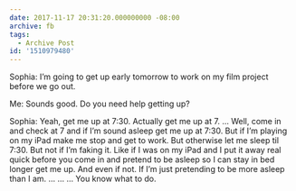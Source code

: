 ```yaml
---
date: 2017-11-17 20:31:20.000000000 -08:00
archive: fb
tags: 
  - Archive Post
id: '1510979480'
---
```


Sophia: I’m going to get up early tomorrow to work on my film project before we go out. 

Me: Sounds good. Do you need help getting up?

Sophia: Yeah, get me up at 7:30. Actually get me up at 7. ... Well, come in and check at 7 and if I’m sound asleep get me up at 7:30. But if I’m playing on my iPad make me stop and get to work. But otherwise let me sleep til 7:30. But not if I’m faking it. Like if I was on my iPad and I put it away real quick before you come in and pretend to be asleep so I can stay in bed longer get me up. And even if not. If I’m just pretending to be more asleep than I am. ...
...
... You know what to do.

